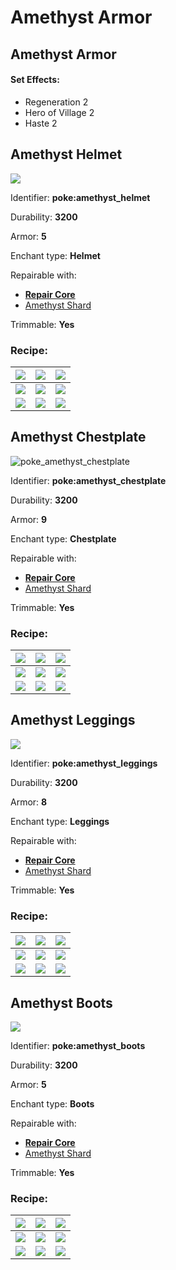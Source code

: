 # Amethyst Armor

## Amethyst Armor

#### Set Effects:

* Regeneration 2
* Hero of Village 2
* Haste 2

## Amethyst Helmet

![](https://github.com/ItsMePok/PFE/assets/136857747/920f903f-04ad-4b00-acaf-7eb0a0418bc8)

Identifier: **poke:amethyst\_helmet**

Durability: **3200**

Armor: **5**

Enchant type: **Helmet**

Repairable with:

* [**Repair Core**](https://pfewiki.gitbook.io/home/items/cores/repair-core)
* [<img src="https://minecraft.wiki/images/Amethyst_Shard_JE2_BE1.png?56555" alt="" data-size="line">Amethyst Shard](https://minecraft.wiki/w/Amethyst\_Shard)

Trimmable: **Yes**

### Recipe:

| [![](https://minecraft.wiki/images/thumb/Block\_of\_Amethyst\_JE3\_BE1.png/150px-Block\_of\_Amethyst\_JE3\_BE1.png?14501)](https://minecraft.wiki/w/Block\_of\_Amethyst) | [![](https://minecraft.wiki/images/thumb/Block\_of\_Amethyst\_JE3\_BE1.png/150px-Block\_of\_Amethyst\_JE3\_BE1.png?14501)](https://minecraft.wiki/w/Block\_of\_Amethyst) | [![](https://minecraft.wiki/images/thumb/Block\_of\_Amethyst\_JE3\_BE1.png/150px-Block\_of\_Amethyst\_JE3\_BE1.png?14501)](https://minecraft.wiki/w/Block\_of\_Amethyst) |
| ------------------------------------------------------------------------------------------------------------------------------------------------------------------------ | ------------------------------------------------------------------------------------------------------------------------------------------------------------------------ | ------------------------------------------------------------------------------------------------------------------------------------------------------------------------ |
| [![](https://minecraft.wiki/images/thumb/Block\_of\_Amethyst\_JE3\_BE1.png/150px-Block\_of\_Amethyst\_JE3\_BE1.png?14501)](https://minecraft.wiki/w/Block\_of\_Amethyst) | [![](https://github.com/ItsMePok/PFE/assets/136857747/38584129-72d6-42b8-a69b-cd3b461025e8)](https://pfewiki.gitbook.io/home/items/cores/upgrade-core)                   | [![](https://minecraft.wiki/images/thumb/Block\_of\_Amethyst\_JE3\_BE1.png/150px-Block\_of\_Amethyst\_JE3\_BE1.png?14501)](https://minecraft.wiki/w/Block\_of\_Amethyst) |
| [![](https://minecraft.wiki/images/thumb/Block\_of\_Amethyst\_JE3\_BE1.png/150px-Block\_of\_Amethyst\_JE3\_BE1.png?14501)](https://minecraft.wiki/w/Block\_of\_Amethyst) | [![](https://minecraft.wiki/images/Netherite\_Helmet\_\(item\)\_JE1.png?1c7fb)](https://minecraft.wiki/w/Netherite\_Helmet)                                              | [![](https://minecraft.wiki/images/thumb/Block\_of\_Amethyst\_JE3\_BE1.png/150px-Block\_of\_Amethyst\_JE3\_BE1.png?14501)](https://minecraft.wiki/w/Block\_of\_Amethyst) |

## Amethyst Chestplate

![poke\_amethyst\_chestplate](https://github.com/ItsMePok/PFE/assets/136857747/152d7e40-7e7a-4a28-8c47-38edc61b281a)

Identifier: **poke:amethyst\_chestplate**

Durability: **3200**

Armor: **9**

Enchant type: **Chestplate**

Repairable with:

* [**Repair Core**](https://pfewiki.gitbook.io/home/items/cores/repair-core)
* [<img src="https://minecraft.wiki/images/Amethyst_Shard_JE2_BE1.png?56555" alt="" data-size="line">Amethyst Shard](https://minecraft.wiki/w/Amethyst\_Shard)

Trimmable: **Yes**

### Recipe:

| [![](https://minecraft.wiki/images/thumb/Block\_of\_Amethyst\_JE3\_BE1.png/150px-Block\_of\_Amethyst\_JE3\_BE1.png?14501)](https://minecraft.wiki/w/Block\_of\_Amethyst) | [![](https://minecraft.wiki/images/thumb/Block\_of\_Amethyst\_JE3\_BE1.png/150px-Block\_of\_Amethyst\_JE3\_BE1.png?14501)](https://minecraft.wiki/w/Block\_of\_Amethyst) | [![](https://minecraft.wiki/images/thumb/Block\_of\_Amethyst\_JE3\_BE1.png/150px-Block\_of\_Amethyst\_JE3\_BE1.png?14501)](https://minecraft.wiki/w/Block\_of\_Amethyst) |
| ------------------------------------------------------------------------------------------------------------------------------------------------------------------------ | ------------------------------------------------------------------------------------------------------------------------------------------------------------------------ | ------------------------------------------------------------------------------------------------------------------------------------------------------------------------ |
| [![](https://minecraft.wiki/images/thumb/Block\_of\_Amethyst\_JE3\_BE1.png/150px-Block\_of\_Amethyst\_JE3\_BE1.png?14501)](https://minecraft.wiki/w/Block\_of\_Amethyst) | [![](https://github.com/ItsMePok/PFE/assets/136857747/38584129-72d6-42b8-a69b-cd3b461025e8)](https://pfewiki.gitbook.io/home/items/cores/upgrade-core)                   | [![](https://minecraft.wiki/images/thumb/Block\_of\_Amethyst\_JE3\_BE1.png/150px-Block\_of\_Amethyst\_JE3\_BE1.png?14501)](https://minecraft.wiki/w/Block\_of\_Amethyst) |
| [![](https://minecraft.wiki/images/thumb/Block\_of\_Amethyst\_JE3\_BE1.png/150px-Block\_of\_Amethyst\_JE3\_BE1.png?14501)](https://minecraft.wiki/w/Block\_of\_Amethyst) | [![](https://minecraft.wiki/images/Netherite\_Chestplate\_\(item\)\_JE1.png?8b56d)](https://minecraft.wiki/w/Netherite\_Chestplate)                                      | [![](https://minecraft.wiki/images/thumb/Block\_of\_Amethyst\_JE3\_BE1.png/150px-Block\_of\_Amethyst\_JE3\_BE1.png?14501)](https://minecraft.wiki/w/Block\_of\_Amethyst) |

## Amethyst Leggings

![](https://github.com/ItsMePok/PFE/assets/136857747/57b27ec5-a1c3-4e81-a29f-a15be21466b9)

Identifier: **poke:amethyst\_leggings**

Durability: **3200**

Armor: **8**

Enchant type: **Leggings**

Repairable with:

* [**Repair Core**](https://pfewiki.gitbook.io/home/items/cores/repair-core)
* [<img src="https://minecraft.wiki/images/Amethyst_Shard_JE2_BE1.png?56555" alt="" data-size="line">Amethyst Shard](https://minecraft.wiki/w/Amethyst\_Shard)

Trimmable: **Yes**

### Recipe:

| [![](https://minecraft.wiki/images/thumb/Block\_of\_Amethyst\_JE3\_BE1.png/150px-Block\_of\_Amethyst\_JE3\_BE1.png?14501)](https://minecraft.wiki/w/Block\_of\_Amethyst) | [![](https://minecraft.wiki/images/thumb/Block\_of\_Amethyst\_JE3\_BE1.png/150px-Block\_of\_Amethyst\_JE3\_BE1.png?14501)](https://minecraft.wiki/w/Block\_of\_Amethyst) | [![](https://minecraft.wiki/images/thumb/Block\_of\_Amethyst\_JE3\_BE1.png/150px-Block\_of\_Amethyst\_JE3\_BE1.png?14501)](https://minecraft.wiki/w/Block\_of\_Amethyst) |
| ------------------------------------------------------------------------------------------------------------------------------------------------------------------------ | ------------------------------------------------------------------------------------------------------------------------------------------------------------------------ | ------------------------------------------------------------------------------------------------------------------------------------------------------------------------ |
| [![](https://minecraft.wiki/images/thumb/Block\_of\_Amethyst\_JE3\_BE1.png/150px-Block\_of\_Amethyst\_JE3\_BE1.png?14501)](https://minecraft.wiki/w/Block\_of\_Amethyst) | [![](https://github.com/ItsMePok/PFE/assets/136857747/38584129-72d6-42b8-a69b-cd3b461025e8)](https://pfewiki.gitbook.io/home/items/cores/upgrade-core)                   | [![](https://minecraft.wiki/images/thumb/Block\_of\_Amethyst\_JE3\_BE1.png/150px-Block\_of\_Amethyst\_JE3\_BE1.png?14501)](https://minecraft.wiki/w/Block\_of\_Amethyst) |
| [![](https://minecraft.wiki/images/thumb/Block\_of\_Amethyst\_JE3\_BE1.png/150px-Block\_of\_Amethyst\_JE3\_BE1.png?14501)](https://minecraft.wiki/w/Block\_of\_Amethyst) | [![](https://minecraft.wiki/images/Netherite\_Leggings\_\(item\)\_JE1.png?fea9e)](https://minecraft.wiki/w/Netherite\_Leggings)                                          | [![](https://minecraft.wiki/images/thumb/Block\_of\_Amethyst\_JE3\_BE1.png/150px-Block\_of\_Amethyst\_JE3\_BE1.png?14501)](https://minecraft.wiki/w/Block\_of\_Amethyst) |

## Amethyst Boots

![](https://github.com/ItsMePok/PFE/assets/136857747/a80fd9c0-a066-411e-bf8e-866c0b26f845)

Identifier: **poke:amethyst\_boots**

Durability: **3200**

Armor: **5**

Enchant type: **Boots**

Repairable with:

* [**Repair Core**](https://pfewiki.gitbook.io/home/items/cores/repair-core)
* [<img src="https://minecraft.wiki/images/Amethyst_Shard_JE2_BE1.png?56555" alt="" data-size="line">Amethyst Shard](https://minecraft.wiki/w/Amethyst\_Shard)

Trimmable: **Yes**

### Recipe:

| [![](https://minecraft.wiki/images/thumb/Block\_of\_Amethyst\_JE3\_BE1.png/150px-Block\_of\_Amethyst\_JE3\_BE1.png?14501)](https://minecraft.wiki/w/Block\_of\_Amethyst) | [![](https://minecraft.wiki/images/thumb/Block\_of\_Amethyst\_JE3\_BE1.png/150px-Block\_of\_Amethyst\_JE3\_BE1.png?14501)](https://minecraft.wiki/w/Block\_of\_Amethyst) | [![](https://minecraft.wiki/images/thumb/Block\_of\_Amethyst\_JE3\_BE1.png/150px-Block\_of\_Amethyst\_JE3\_BE1.png?14501)](https://minecraft.wiki/w/Block\_of\_Amethyst) |
| ------------------------------------------------------------------------------------------------------------------------------------------------------------------------ | ------------------------------------------------------------------------------------------------------------------------------------------------------------------------ | ------------------------------------------------------------------------------------------------------------------------------------------------------------------------ |
| [![](https://minecraft.wiki/images/thumb/Block\_of\_Amethyst\_JE3\_BE1.png/150px-Block\_of\_Amethyst\_JE3\_BE1.png?14501)](https://minecraft.wiki/w/Block\_of\_Amethyst) | [![](https://github.com/ItsMePok/PFE/assets/136857747/38584129-72d6-42b8-a69b-cd3b461025e8)](https://pfewiki.gitbook.io/home/items/cores/upgrade-core)                   | [![](https://minecraft.wiki/images/thumb/Block\_of\_Amethyst\_JE3\_BE1.png/150px-Block\_of\_Amethyst\_JE3\_BE1.png?14501)](https://minecraft.wiki/w/Block\_of\_Amethyst) |
| [![](https://minecraft.wiki/images/thumb/Block\_of\_Amethyst\_JE3\_BE1.png/150px-Block\_of\_Amethyst\_JE3\_BE1.png?14501)](https://minecraft.wiki/w/Block\_of\_Amethyst) | [![](https://minecraft.wiki/images/Netherite\_Boots\_\(item\)\_JE1.png?a161f)](https://minecraft.wiki/w/Netherite\_Boots)                                                | [![](https://minecraft.wiki/images/thumb/Block\_of\_Amethyst\_JE3\_BE1.png/150px-Block\_of\_Amethyst\_JE3\_BE1.png?14501)](https://minecraft.wiki/w/Block\_of\_Amethyst) |
